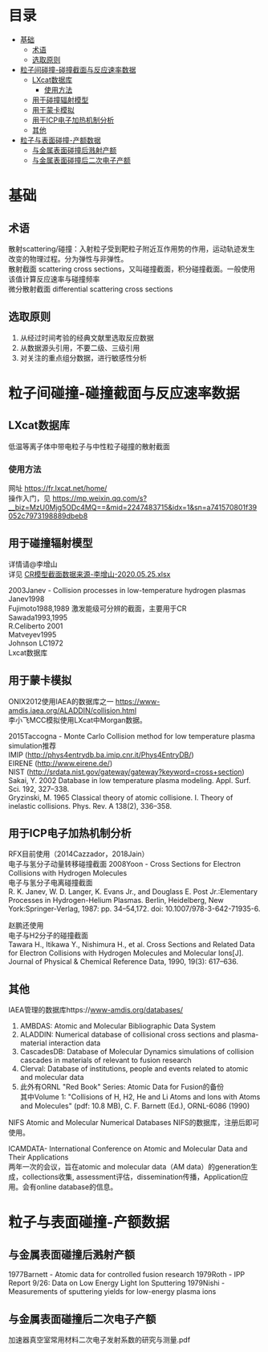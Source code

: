# 目录
- [基础](#基础)  
  - [术语](#术语)  
  - [选取原则](#选取原则)  
- [粒子间碰撞-碰撞截面与反应速率数据](#粒子间碰撞-碰撞截面与反应速率数据)  
  - [LXcat数据库](#LXcat数据库)  
    - [使用方法](#使用方法)  
  - [用于碰撞辐射模型](#用于碰撞辐射模型)    
  - [用于蒙卡模拟](#用于蒙卡模拟)  
  - [用于ICP电子加热机制分析](#用于ICP电子加热机制分析)  
  - [其他](#其他)  
- [粒子与表面碰撞-产额数据](#粒子与表面碰撞-产额数据)  
  - [与金属表面碰撞后溅射产额](#与金属表面碰撞后溅射产额)  
  - [与金属表面碰撞后二次电子产额](#与金属表面碰撞后二次电子产额)  

# 基础
## 术语
散射scattering/碰撞：入射粒子受到靶粒子附近互作用势的作用，运动轨迹发生改变的物理过程。分为弹性与非弹性。  
散射截面 scattering cross sections，又叫碰撞截面，积分碰撞截面。一般使用该值计算反应速率与碰撞频率  
微分散射截面 differential scattering cross sections 
## 选取原则
1. 从经过时间考验的经典文献里选取反应数据  
2. 从数据源头引用，不要二级、三级引用  
3. 对关注的重点组分数据，进行敏感性分析  

# 粒子间碰撞-碰撞截面与反应速率数据
## LXcat数据库
低温等离子体中带电粒子与中性粒子碰撞的散射截面
### 使用方法
网址 https://fr.lxcat.net/home/  
操作入门，见 
https://mp.weixin.qq.com/s?__biz=MzU0Mjg5ODc4MQ==&mid=2247483715&idx=1&sn=a741570801f39052c7973198889dbeb8  

## 用于碰撞辐射模型
详情请@李增山  
详见 [CR模型截面数据来源-李增山-2020.05.25.xlsx](https://github.com/PengChen2016/NISgroupShare/blob/master/CR模型截面数据来源-李增山-2020.05.25.xlsx)  
  
2003Janev - Collision processes in low-temperature hydrogen plasmas  
Janev1998  
Fujimoto1988,1989 激发能级可分辨的截面，主要用于CR  
Sawada1993,1995  
R.Celiberto 2001  
Matveyev1995  
Johnson LC1972  
Lxcat数据库  

## 用于蒙卡模拟
ONIX2012使用IAEA的数据库之一
https://www-amdis.iaea.org/ALADDIN/collision.html  
李小飞MCC模拟使用LXcat中Morgan数据。  
  
2015Taccogna - Monte Carlo Collision method for low temperature plasma simulation推荐  
IMIP (http://phys4entrydb.ba.imip.cnr.it/Phys4EntryDB/)  
EIRENE (http://www.eirene.de/)  
NIST (http://srdata.nist.gov/gateway/gateway?keyword=cross+section)  
Sakai, Y. 2002 Database in low temperature plasma modeling. Appl. Surf. Sci. 192, 327–338.  
Gryzinski, M. 1965 Classical theory of atomic collisione. I. Theory of inelastic collisions. Phys. Rev. A 138(2), 336–358.

## 用于ICP电子加热机制分析
RFX目前使用（2014Cazzador，2018Jain）  
电子与氢分子动量转移碰撞截面 2008Yoon - Cross Sections for Electron Collisions with Hydrogen Molecules  
电子与氢分子电离碰撞截面  
R\. K. Janev, W. D. Langer, K. Evans Jr., and Douglass E. Post Jr.:Elementary Processes in Hydrogen-Helium Plasmas. Berlin, Heidelberg, New York:Springer-Verlag, 1987: pp. 34–54,172. doi: 10.1007/978-3-642-71935-6.
  
赵鹏还使用  
电子与H2分子的碰撞截面  
Tawara H., Itikawa Y., Nishimura H., et al. Cross Sections and Related Data for Electron Collisions with Hydrogen Molecules and Molecular Ions[J]. Journal of Physical & Chemical Reference Data, 1990, 19(3): 617–636.  

## 其他
IAEA管理的数据库https://www-amdis.org/databases/  
1. AMBDAS: Atomic and Molecular Bibliographic Data System  
2. ALADDIN: Numerical database of collisional cross sections and plasma-material interaction data  
3. CascadesDB: Database of Molecular Dynamics simulations of collision cascades in materials of relevant to fusion research  
4. Clerval: Database of institutions, people and events related to atomic and molecular data  
5. 此外有ORNL "Red Book" Series: Atomic Data for Fusion的备份  
其中Volume 1: "Collisions of H, H2, He and Li Atoms and Ions with Atoms and Molecules" (pdf: 10.8 MB), C. F. Barnett (Ed.), ORNL-6086 (1990)
  
NIFS Atomic and Molecular Numerical Databases
NIFS的数据库，注册后即可使用。
  
ICAMDATA- International Conference on Atomic and Molecular Data and Their Applications  
两年一次的会议，旨在atomic and molecular data（AM data）的generation生成，collections收集, assessment评估，dissemination传播，Application应用。会有online database的信息。  

# 粒子与表面碰撞-产额数据
## 与金属表面碰撞后溅射产额
1977Barnett - Atomic data for controlled fusion research
1979Roth - IPP Report 9/26: Data on Low Energy Light Ion Sputtering
1979Nishi - Measurements of sputtering yields for low-energy plasma ions

## 与金属表面碰撞后二次电子产额
加速器真空室常用材料二次电子发射系数的研究与测量.pdf

